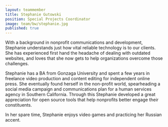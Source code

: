 ```yaml
---
layout: teammember
title: Stephanie Gutowski
position: Special Projects Coordinator
image: team/bw/stephanie.jpg
published: true
---
```

With a background in nonprofit communications and development, Stephanie understands just how vital reliable technology is to our clients. She has experienced first hand the headache of dealing with outdated websites, and loves that she now gets to help organizations overcome those challenges.

Stephanie has a BA from Gonzaga University and spent a few years in freelance video production and content editing for independent online press. She eventually found herself in the non-profit world, spearheading a social media campaign and communications plan for a human services agency in Southern California. Through this Stephanie developed a great appreciation for open source tools that help nonprofits better engage their constituents.

In her spare time, Stephanie enjoys video games and practicing her Russian accent.